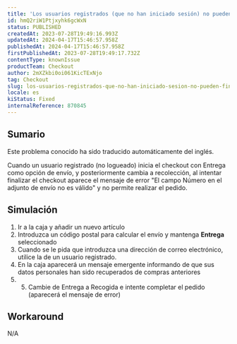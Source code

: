 ```yaml
---
title: 'Los usuarios registrados (que no han iniciado sesión) no pueden finalizar el proceso de pago cuando cambian de entrega a recogida en la página de pago.'
id: hmQ2riW1Ptjxyhk6gcWxN
status: PUBLISHED
createdAt: 2023-07-28T19:49:16.993Z
updatedAt: 2024-04-17T15:46:57.958Z
publishedAt: 2024-04-17T15:46:57.958Z
firstPublishedAt: 2023-07-28T19:49:17.732Z
contentType: knownIssue
productTeam: Checkout
author: 2mXZkbi0oi061KicTExNjo
tag: Checkout
slug: los-usuarios-registrados-que-no-han-iniciado-sesion-no-pueden-finalizar-el-proceso-de-pago-cuando-cambian-de-entrega-a-recogida-en-la-pagina-de-pago
locale: es
kiStatus: Fixed
internalReference: 870845
---
```


## Sumario

<div class="alert alert-info">
  <p>Este problema conocido ha sido traducido automáticamente del inglés.</p>
</div>


Cuando un usuario registrado (no logueado) inicia el checkout con Entrega como opción de envío, y posteriormente cambia a recolección, al intentar finalizar el checkout aparece el mensaje de error "El campo Número en el adjunto de envío no es válido" y no permite realizar el pedido.


##

## Simulación



1. Ir a la caja y añadir un nuevo artículo
2. Introduzca un código postal para calcular el envío y mantenga **Entrega** seleccionado
3. Cuando se le pida que introduzca una dirección de correo electrónico, utilice la de un usuario registrado.
4. En la caja aparecerá un mensaje emergente informando de que sus datos personales han sido recuperados de compras anteriores
5. 5. Cambie de Entrega a Recogida e intente completar el pedido (aparecerá el mensaje de error)



## Workaround


N/A




